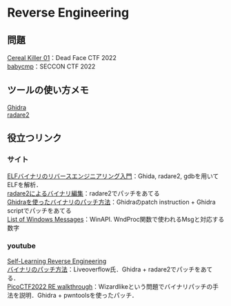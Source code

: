 # Reverse Engineering

## 問題
[Cereal Killer 01](./CerealKiller01/README.md)：Dead Face CTF 2022  
[babycmp](./babycmp/README.md)：SECCON CTF 2022

## ツールの使い方メモ
[Ghidra](./tools/ghidra/README.md)  
[radare2](./tools/radare2/README.md)

## 役立つリンク
### サイト
[ELFバイナリのリバースエンジニアリング入門](https://kashiwaba-yuki.com/ctf-elf-training)：Ghida, radare2, gdbを用いてELFを解析．  
[radare2によるバイナリ編集](https://poppycompass.hatenablog.jp/entry/2017/06/23/083824)：radare2でパッチをあてる  
[Ghidraを使ったバイナリのパッチ方法](https://materials.rangeforce.com/tutorial/2020/04/12/Patching-Binaries/)：Ghidraのpatch instruction + Ghidra scriptでパッチをあてる  
[List of Windows Messages](https://www.autohotkey.com/boards/viewtopic.php?t=39218)：WinAPI. WndProc関数で使われるMsgと対応する数字
### youtube
[Self-Learning Reverse Engineering](https://www.youtube.com/watch?v=gPsYkV7-yJk&t=351s)  
[バイナリのパッチ方法](https://www.youtube.com/watch?v=LyNyf3UM9Yc&list=PLhixgUqwRTjxglIswKp9mpkfPNfHkzyeN&index=53)：Liveoverflow氏．Ghidra + radare2でパッチをあてる．  
[PicoCTF2022 RE walkthrough](https://www.youtube.com/watch?v=l6Lt1sWZOUU)：Wizardlikeという問題でバイナリパッチの手法を説明．Ghidra + pwntoolsを使ったパッチ．
